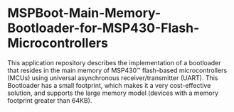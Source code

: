 # MSPBoot-Main-Memory-Bootloader-for-MSP430-Flash-Microcontrollers
This application repository describes the implementation of a bootloader that resides in the main memory of MSP430™ flash-based microcontrollers (MCUs) using universal asynchronous receiver/transmitter (UART). This Bootloader has a small footprint, which makes it a very cost-effective solution, and supports the large memory model (devices with a memory footprint greater than 64KB).
